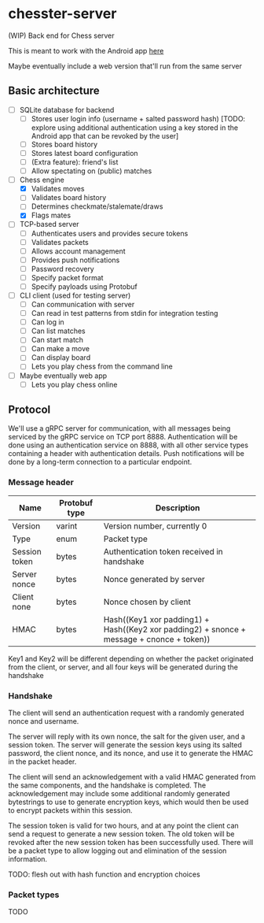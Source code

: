 # chesster-server
(WIP) Back end for Chess server

This is meant to work with the Android app [here](https://github.com/cactorium/chesster-app)

Maybe eventually include a web version that'll run from the same server

## Basic architecture

- [ ] SQLite database for backend
  - [ ] Stores user login info (username + salted password hash) [TODO: explore using additional authentication using a key stored in the Android app that can be revoked by the user]
  - [ ] Stores board history
  - [ ] Stores latest board configuration
  - [ ] (Extra feature): friend's list
  - [ ] Allow spectating on (public) matches
- [ ] Chess engine
  - [x] Validates moves
  - [ ] Validates board history
  - [ ] Determines checkmate/stalemate/draws
  - [x] Flags mates
- [ ] TCP-based server
  - [ ] Authenticates users and provides secure tokens
  - [ ] Validates packets
  - [ ] Allows account management
  - [ ] Provides push notifications
  - [ ] Password recovery
  - [ ] Specify packet format
  - [ ] Specify payloads using Protobuf
- [ ] CLI client (used for testing server)
  - [ ] Can communication with server
  - [ ] Can read in test patterns from stdin for integration testing
  - [ ] Can log in
  - [ ] Can list matches
  - [ ] Can start match
  - [ ] Can make a move
  - [ ] Can display board
  - [ ] Lets you play chess from the command line
- [ ] Maybe eventually web app
  - [ ] Lets you play chess online

## Protocol
We'll use a gRPC server for communication, with all messages being serviced by the gRPC service on TCP port 8888.
Authentication will be done using an authentication service on 8888, with all other service types containing a header with authentication details.
Push notifications will be done by a long-term connection to a particular endpoint.

### Message header

|Name            | Protobuf type    |Description                    |
|----------------|-----------|-------------------------------|
| Version        | varint    | Version number, currently 0 |
| Type           | enum      | Packet type |
| Session token  | bytes     | Authentication token received in handshake |
| Server nonce   | bytes     | Nonce generated by server |
| Client none    | bytes     | Nonce chosen by client |
| HMAC           | bytes     | Hash((Key1 xor padding1) + Hash((Key2 xor padding2) + snonce + message + cnonce + token)) |

Key1 and Key2 will be different depending on whether the packet originated from the client, or server, and all four keys will be generated during the handshake

### Handshake
The client will send an authentication request with a randomly generated nonce and username.

The server will reply with its own nonce, the salt for the given user, and a session token.
The server will generate the session keys using its salted password, the client nonce, and its nonce, and use it to generate the HMAC in the packet header.

The client will send an acknowledgement with a valid HMAC generated from the same components, and the handshake is completed.
The acknowledgement may include some additional randomly generated bytestrings to use to generate encryption keys, which would then be used to encrypt packets within this session.

The session token is valid for two hours, and at any point the client can send a request to generate a new session token.
The old token will be revoked after the new session token has been successfully used.
There will be a packet type to allow logging out and elimination of the session information.

TODO: flesh out with hash function and encryption choices

### Packet types
TODO
